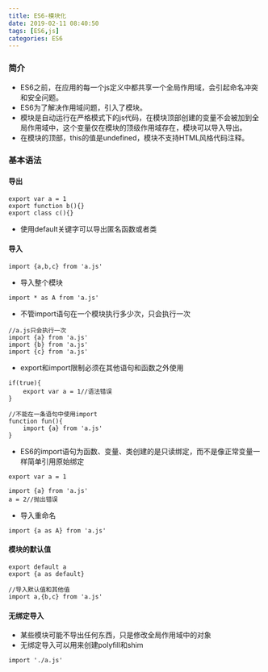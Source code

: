 ```yaml
---
title: ES6-模块化
date: 2019-02-11 08:40:50
tags: [ES6,js]
categories: ES6
---
```


### 简介

 - ES6之前，在应用的每一个js定义中都共享一个全局作用域，会引起命名冲突和安全问题。
 - ES6为了解决作用域问题，引入了模块。
 - 模块是自动运行在严格模式下的js代码，在模块顶部创建的变量不会被加到全局作用域中，这个变量仅在模块的顶级作用域存在，模块可以导入导出。
 - 在模块的顶部，this的值是undefined，模块不支持HTML风格代码注释。

### 基本语法

#### 导出

```
export var a = 1
export function b(){}
export class c(){}
```

- 使用default关键字可以导出匿名函数或者类

#### 导入

```
import {a,b,c} from 'a.js'
```

- 导入整个模块

```
import * as A from 'a.js'
```

- 不管import语句在一个模块执行多少次，只会执行一次

```
//a.js只会执行一次
import {a} from 'a.js'
import {b} from 'a.js'
import {c} from 'a.js'
```

- export和import限制必须在其他语句和函数之外使用

```
if(true){
    export var a = 1//语法错误
}
```

```
//不能在一条语句中使用import
function fun(){
    import {a} from 'a.js'
}
```

- ES6的import语句为函数、变量、类创建的是只读绑定，而不是像正常变量一样简单引用原始绑定

```
export var a = 1

import {a} from 'a.js'
a = 2//抛出错误
```

- 导入重命名

```
import {a as A} from 'a.js'
```

#### 模块的默认值

```
export default a
export {a as default}
```
```
//导入默认值和其他值
import a,{b,c} from 'a.js'
```

#### 无绑定导入

- 某些模块可能不导出任何东西，只是修改全局作用域中的对象
- 无绑定导入可以用来创建polyfill和shim

```
import './a.js'
```
